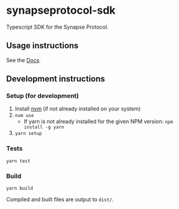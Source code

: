 # synapseprotocol-sdk

Typescript SDK for the Synapse Protocol.

## Usage instructions

See the [Docs](https://github.com/synapsecns/sdk/wiki).

## Development instructions

### Setup (for development)

1. Install [nvm](https://github.com/nvm-sh/nvm) (if not already installed on your system)
2. `nvm use`
   - If yarn is not already installed for the given NPM version: `npm install -g yarn` 
3. `yarn setup`

### Tests

`yarn test`

### Build

`yarn build`

Compiled and built files are output to `dist/`.  
